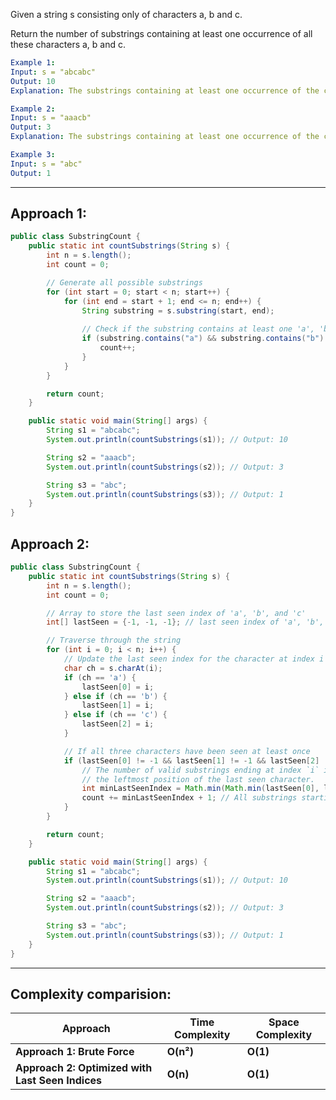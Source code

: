 Given a string s consisting only of characters a, b and c.

Return the number of substrings containing at least one occurrence of all these characters a, b and c.

```yaml
Example 1:
Input: s = "abcabc"
Output: 10
Explanation: The substrings containing at least one occurrence of the characters a, b and c are "abc", "abca", "abcab", "abcabc", "bca", "bcab", "bcabc", "cab", "cabc" and "abc" (again). 

Example 2:
Input: s = "aaacb"
Output: 3
Explanation: The substrings containing at least one occurrence of the characters a, b and c are "aaacb", "aacb" and "acb". 

Example 3:
Input: s = "abc"
Output: 1
```

---

## Approach 1:
```java
public class SubstringCount {
    public static int countSubstrings(String s) {
        int n = s.length();
        int count = 0;

        // Generate all possible substrings
        for (int start = 0; start < n; start++) {
            for (int end = start + 1; end <= n; end++) {
                String substring = s.substring(start, end);
                
                // Check if the substring contains at least one 'a', 'b', and 'c'
                if (substring.contains("a") && substring.contains("b") && substring.contains("c")) {
                    count++;
                }
            }
        }

        return count;
    }

    public static void main(String[] args) {
        String s1 = "abcabc";
        System.out.println(countSubstrings(s1)); // Output: 10

        String s2 = "aaacb";
        System.out.println(countSubstrings(s2)); // Output: 3

        String s3 = "abc";
        System.out.println(countSubstrings(s3)); // Output: 1
    }
}
```

## Approach 2:
```java
public class SubstringCount {
    public static int countSubstrings(String s) {
        int n = s.length();
        int count = 0;

        // Array to store the last seen index of 'a', 'b', and 'c'
        int[] lastSeen = {-1, -1, -1}; // last seen index of 'a', 'b', and 'c'

        // Traverse through the string
        for (int i = 0; i < n; i++) {
            // Update the last seen index for the character at index i
            char ch = s.charAt(i);
            if (ch == 'a') {
                lastSeen[0] = i;
            } else if (ch == 'b') {
                lastSeen[1] = i;
            } else if (ch == 'c') {
                lastSeen[2] = i;
            }

            // If all three characters have been seen at least once
            if (lastSeen[0] != -1 && lastSeen[1] != -1 && lastSeen[2] != -1) {
                // The number of valid substrings ending at index `i` is determined by
                // the leftmost position of the last seen character.
                int minLastSeenIndex = Math.min(Math.min(lastSeen[0], lastSeen[1]), lastSeen[2]);
                count += minLastSeenIndex + 1; // All substrings starting from 0 to `minLastSeenIndex`
            }
        }

        return count;
    }

    public static void main(String[] args) {
        String s1 = "abcabc";
        System.out.println(countSubstrings(s1)); // Output: 10

        String s2 = "aaacb";
        System.out.println(countSubstrings(s2)); // Output: 3

        String s3 = "abc";
        System.out.println(countSubstrings(s3)); // Output: 1
    }
}
```
---

## Complexity comparision:

| **Approach**                        | **Time Complexity** | **Space Complexity** |
|-------------------------------------|---------------------|----------------------|
| **Approach 1: Brute Force**         | **O(n²)**           | **O(1)**              |
| **Approach 2: Optimized with Last Seen Indices** | **O(n)**             | **O(1)**              |
